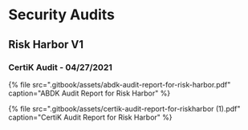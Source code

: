 # Security Audits

## Risk Harbor V1

### CertiK Audit - 04/27/2021

{% file src=".gitbook/assets/abdk-audit-report-for-risk-harbor.pdf" caption="ABDK Audit Report for Risk Harbor" %}

{% file src=".gitbook/assets/certik-audit-report-for-riskharbor \(1\).pdf" caption="CertiK Audit Report for Risk Harbor" %}

